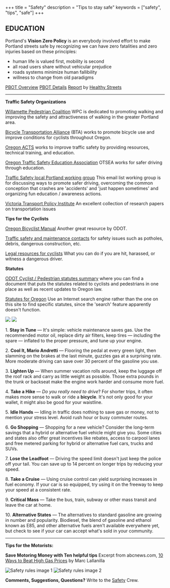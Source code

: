 +++
title = "Safety"
description = "Tips to stay safe"
keywords = ["safety", "tips", "safe"]
+++

EDUCATION
---------

Portland's **Vision Zero Policy** is an everybody involved effort to make Portland streets safe by recognizing we can have zero fatalities and zero injuries based on these principles:

*   human life is valued first, mobility is second
*   all road users share without vehicular prejudice
*   roads systems minimize human fallibility
*   willness to change from old paradigms

[PBOT Overview](https://www.portlandoregon.gov/transportation/66612)
[PBOT Details](https://www.portlandoregon.gov/transportation/40390)
[Report](http://ourhealthystreets.org/wp-content/uploads/2015/03/Vision-Zero-Report3.pdf) by [Healthy Streets](http://ourhealthystreets.org/visionzero/)

---

**Traffic Safety Organizations**

[Willamette Pedestrian Coalition](http://www.wpcwalks.org/) WPC is dedicated to promoting walking and improving the safety and attractiveness of walking in the greater Portland area.

[Bicycle Transportation Alliance](http://bta4bikes.org/) (BTA) works to promote bicycle use and improve conditions for cyclists throughout Oregon.

[Oregon ACTS](http://www.actsoregon.org/) works to improve traffic safety by providing resources, technical training, and education.

[Oregon Traffic Safety Education Association](http://www.otsea.org/) OTSEA works for safer driving through education.

[Traffic Safety local Portland working group](http://lists.riseup.net/www/info/trafficsafety) This email list working group is for discussing ways to promote safer driving, overcoming the common conception that crashes are 'accidents' and 'just happen sometimes' and organizing fun education / awareness actions.

[Victoria Transport Policy Institute](http://vtpi.org/) An excellent collection of research papers on transportation issues


**Tips for the Cyclists**

[Oregon Bicyclist Manual](http://www.oregon.gov/ODOT/HWY/BIKEPED/pages/manual_ordering.aspx) Another great resource by ODOT.

[Traffic safety and maintenance contacts](http://bta4bikes.org/resources/BTARoadMaintenanceContacts.php) for safety issues such as potholes, debris, dangerous construction, etc.

[Legal resources for cyclists](http://bta4bikes.org/resources/legal.php) What you can do if you are hit, harassed, or witness a dangerous driver.


**Statutes**

[ODOT Cyclist / Pedestrian statutes summary](http://www.oregon.gov/ODOT/HWY/BIKEPED/laws_regs.shtml) where you can find a document that puts the statutes related to cyclists and pedestrians in one place as well as recent updates to Oregon law.

[Statutes for Oregon](http://www.leg.state.or.us/ors/) Use an Internet search engine rather than the one on this site to find specific statutes, since the 'search' feature apparently doesn't function.

![](front.jpg)
![](back.jpg)

1\. **Stay in Tune** — It's simple: vehicle maintenance saves gas. Use the recommended motor oil, replace dirty air filters, keep tires — including the spare — inflated to the proper pressure, and tune up your engine.

2\. **Cool It, Mario Andretti** — Flooring the pedal at every green light, then slamming on the brakes at the last minute, guzzles gas at a surprising rate. More moderate driving can save over 30 percent of the gasoline you use.

3\. **Lighten Up** — When summer vacation rolls around, keep the luggage off the roof rack and carry as little weight as possible. Those extra pounds in the trunk or backseat make the engine work harder and consume more fuel.

4\. **Take a Hike** — _Do you really need to drive_? For shorter trips, it often makes more sense to walk or ride a **bicycle**. It's not only good for your wallet, it might also be good for your waistline.

5\. **Idle Hands** — Idling in traffic does nothing to save gas or money, not to mention your stress level. Avoid rush hour or busy commuter routes.

6\. **Go Shopping** — Shopping for a new vehicle? Consider the long-term savings that a hybrid or alternative fuel vehicle might give you. Some cities and states also offer great incentives like rebates, access to carpool lanes and free metered parking for hybrid or alternative fuel cars, trucks and SUVs.

7\. **Lose the Leadfoot** — Driving the speed limit doesn't just keep the police off your tail. You can save up to 14 percent on longer trips by reducing your speed.

8\. **Take a Cruise** — Using cruise control can yield surprising increases in fuel economy. If your car is so equipped, try using it on the freeway to keep your speed at a consistent rate.

9\. **Critical Mass** — Take the bus, train, subway or other mass transit and leave the car at home.

10\. **Alternative States** — The alternatives to standard gasoline are growing in number and popularity. Biodiesel, the blend of gasoline and ethanol known as E85, and other alternative fuels aren't available everywhere yet, but check to see if your car can accept what's sold in your community.

---

**Tips for the Motorists:**

**Save Motoring Money
with Ten helpful tips**
Excerpt from abcnews.com,
[10 Ways to Beat High Gas Prices](http://abcnews.go.com/Business/story?id=1850884)
by Marc Lallanilla

![Safety rules image 1](/img/safety_brochure_a.jpg) ![Safety rules image 2](/img/safety_brochure_b.jpg)

**Comments, Suggestions, Questions?** Write to the [Safety](http://www.shift2bikes.org/contacts/index.php?eCon=Safety) Crew.

